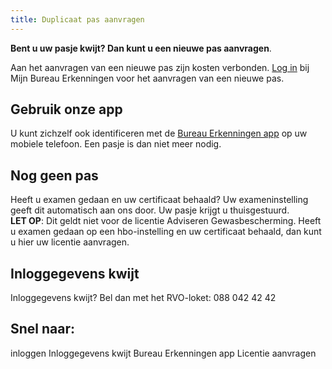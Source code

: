 ```yaml
---
title: Duplicaat pas aanvragen
---
```


**Bent u uw pasje kwijt? Dan kunt u een nieuwe pas aanvragen**.

Aan het aanvragen van een nieuwe pas zijn kosten verbonden. [Log in](/mijn-bureau-erkenningen/inloggen) bij Mijn Bureau Erkenningen voor het aanvragen van een nieuwe pas.

## Gebruik onze app

U kunt zichzelf ook identificeren met de [Bureau Erkenningen app](/mijn-bureau-erkenningen/be-app/) op uw mobiele telefoon. Een pasje is dan niet meer nodig.

## Nog geen pas

Heeft u examen gedaan en uw certificaat behaald? Uw exameninstelling geeft dit automatisch aan ons door. Uw pasje krijgt u thuisgestuurd. \
**LET OP**: Dit geldt niet voor de licentie Adviseren Gewasbescherming. Heeft u examen gedaan op een hbo-instelling en uw certificaat behaald, dan kunt u hier uw licentie aanvragen.

## Inloggegevens kwijt

Inloggegevens kwijt? Bel dan met het RVO-loket: 088 042 42 42

## Snel naar:

<link-container>
<link-button to="/mijn-bureau-erkenningen/inloggen">inloggen</link-button>
<link-button to="/mijn bureau erkenningen/inloggegevens-kwijt">Inloggegevens kwijt</link-button>
<link-button to="/mijn-bureau-erkenningen/be-app">Bureau Erkenningen app</link-button>
<link-button to="/licenties/licentie-aanvragen">Licentie aanvragen</link-button>
</link-container>
